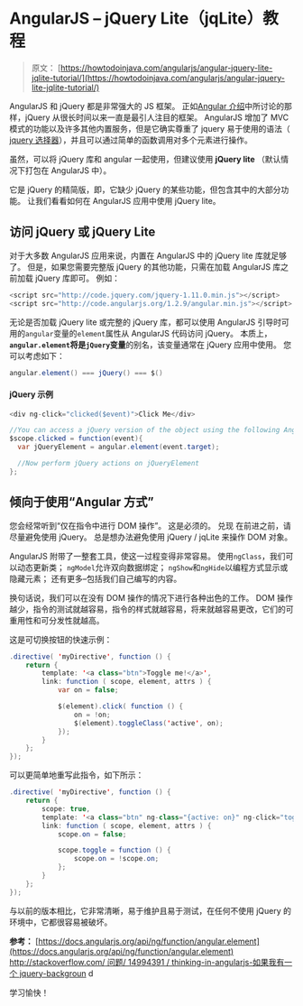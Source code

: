 # AngularJS – jQuery Lite（jqLit​​e）教程

> 原文： [https://howtodoinjava.com/angularjs/angular-jquery-lite-jqlite-tutorial/](https://howtodoinjava.com/angularjs/angular-jquery-lite-jqlite-tutorial/)

AngularJS 和 jQuery 都是非常强大的 JS 框架。 正如[Angular 介绍](//howtodoinjava.com/angularjs/angularjs-tutorial-helloworld-example/)中所讨论的那样，jQuery 从很长时间以来一直是最引人注目的框架。 AngularJS 增加了 MVC 模式的功能以及许多其他内置服务，但是它确实尊重了 jquery 易于使用的语法（ [jquery 选择器](//howtodoinjava.com/scripting/jquery/jquery-selectors/)），并且可以通过简单的函数调用对多个元素进行操作。

虽然，可以将 jQuery 库和 angular 一起使用，但建议使用 **jQuery lite** （默认情况下打包在 AngularJS 中）。

它是 jQuery 的精简版，即，它缺少 jQuery 的某些功能，但包含其中的大部分功能。 让我们看看如何在 AngularJS 应用中使用 jQuery lite。

## 访问 jQuery 或 jQuery Lite

对于大多数 AngularJS 应用来说，内置在 AngularJS 中的 jQuery lite 库就足够了。 但是，如果您需要完整版 jQuery 的其他功能，只需在加载 AngularJS 库之前加载 jQuery 库即可。 例如：

```java
<script src="http://code.jquery.com/jquery-1.11.0.min.js"></script>
<script src="http://code.angularjs.org/1.2.9/angular.min.js"></script>

```

无论是否加载 jQuery lite 或完整的 jQuery 库，都可以使用 AngularJS 引导时可用的`angular`变量的`element`属性从 AngularJS 代码访问 jQuery。 本质上， **`angular.element`将是`jQuery`变量**的别名，该变量通常在 jQuery 应用中使用。 您可以考虑如下：

```java
angular.element() === jQuery() === $()
```

#### jQuery 示例

```java
<div ng-click="clicked($event)">Click Me</div>

//You can access a jQuery version of the object using the following AngularJS code:
$scope.clicked = function(event){
  var jQueryElement = angular.element(event.target);

  //Now perform jQuery actions on jQueryElement
};
```

## 倾向于使用“Angular 方式”

您会经常听到“仅在指令中进行 DOM 操作”。 这是必须的。 兑现 在前进之前，请尽量避免使用 jQuery。 总是想办法避免使用 jQuery / jqLit​​e 来操作 DOM 对象。

AngularJS 附带了一整套工具，使这一过程变得非常容易。 使用`ngClass`，我们可以动态更新类； `ngModel`允许双向数据绑定； `ngShow`和`ngHide`以编程方式显示或隐藏元素； 还有更多–包括我们自己编写的内容。

换句话说，我们可以在没有 DOM 操作的情况下进行各种出色的工作。 DOM 操作越少，指令的测试就越容易，指令的样式就越容易，将来就越容易更改，它们的可重用性和可分发性就越高。

这是可切换按钮的快速示例：

```java
.directive( 'myDirective', function () {
    return {
        template: '<a class="btn">Toggle me!</a>',
        link: function ( scope, element, attrs ) {
            var on = false;

            $(element).click( function () {
                on = !on;
                $(element).toggleClass('active', on);
            });
        }
    };
});

```

可以更简单地重写此指令，如下所示：

```java
.directive( 'myDirective', function () {
    return {
        scope: true,
        template: '<a class="btn" ng-class="{active: on}" ng-click="toggle()">Toggle me!</a>',
        link: function ( scope, element, attrs ) {
            scope.on = false;

            scope.toggle = function () {
                scope.on = !scope.on;
            };
        }
    };
});

```

与以前的版本相比，它非常清晰，易于维护且易于测试，在任何不使用 jQuery 的环境中，它都很容易被破坏。

**参考：**
[https://docs.angularjs.org/api/ng/function/angular.element](https://docs.angularjs.org/api/ng/function/angular.element)
[http://stackoverflow.com/ 问题/ 14994391 / thinking-in-angularjs-如果我有一个 jquery-backgroun](https://stackoverflow.com/questions/14994391/thinking-in-angularjs-if-i-have-a-jquery-backgroun) d

学习愉快！